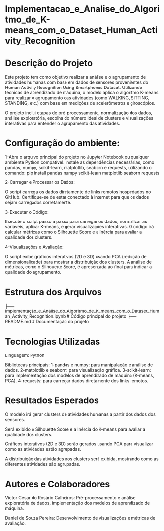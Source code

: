 # Implementacao_e_Analise_do_Algoritmo_de_K-means_com_o_Dataset_Human_Activity_Recognition

# Descrição do Projeto
Este projeto tem como objetivo realizar a análise e o agrupamento de atividades humanas com base em dados de sensores provenientes do Human Activity Recognition Using Smartphones Dataset. Utilizando técnicas de aprendizado de máquina, o modelo aplica o algoritmo K-means para realizar o agrupamento das atividades (como WALKING, SITTING, STANDING, etc.) com base em medições de acelerômetros e giroscópios.

O projeto inclui etapas de pré-processamento, normalização dos dados, análise exploratória, escolha do número ideal de clusters e visualizações interativas para entender o agrupamento das atividades.

# Configuração do ambiente:

1-Abra o arquivo principal do projeto no Jupyter Notebook ou qualquer ambiente Python compatível.
Instale as dependências necessárias, como pandas, numpy, scikit-learn, matplotlib, seaborn e requests, utilizando o comando:
  pip install pandas numpy scikit-learn matplotlib seaborn requests
  
2-Carregar e Processar os Dados:

O script carrega os dados diretamente de links remotos hospedados no GitHub.
Certifique-se de estar conectado à internet para que os dados sejam carregados corretamente.

3-Executar o Código:

Execute o script passo a passo para carregar os dados, normalizar as variáveis, aplicar K-means, e gerar visualizações interativas.
O código irá calcular métricas como o Silhouette Score e a Inércia para avaliar a qualidade dos clusters.

4-Visualizações e Avaliação:

O script exibe gráficos interativos (2D e 3D) usando PCA (redução de dimensionalidade) para mostrar a distribuição dos clusters.
A análise de métricas, como o Silhouette Score, é apresentada ao final para indicar a qualidade do agrupamento.


# Estrutura dos Arquivos
├── Implementação_e_Análise_do_Algoritmo_de_K_means_com_o_Dataset_Human_Activity_Recognition.ipynb  # Código principal do projeto
├── README.md             # Documentação do projeto

# Tecnologias Utilizadas
Linguagem: Python

Bibliotecas principais:
1-pandas e numpy: para manipulação e análise de dados.
2-matplotlib e seaborn: para visualização gráfica.
3-scikit-learn: para implementação dos modelos de aprendizado de máquina (K-means, PCA).
4-requests: para carregar dados diretamente dos links remotos.


# Resultados Esperados
O modelo irá gerar clusters de atividades humanas a partir dos dados dos sensores.

Será exibido o Silhouette Score e a Inércia do K-means para avaliar a qualidade dos clusters.

Gráficos interativos (2D e 3D) serão gerados usando PCA para visualizar como as atividades estão agrupadas.

A distribuição das atividades nos clusters será exibida, mostrando como as diferentes atividades são agrupadas.

# Autores e Colaboradores

Victor César do Rosário Calheiros: Pré-processamento e análise exploratória de dados, implementação dos modelos de aprendizado de máquina.


Daniel de Souza Pereira: Desenvolvimento de visualizações e métricas de avaliação.

